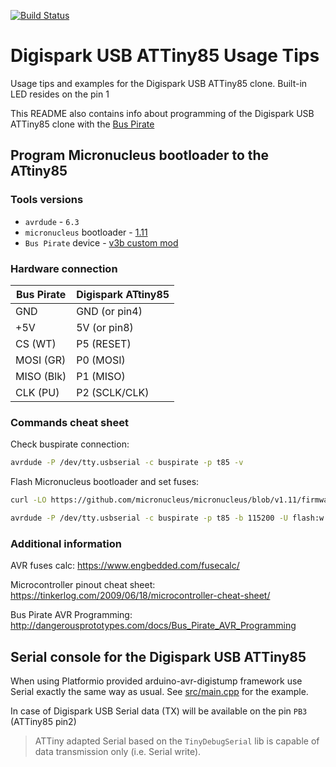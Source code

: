 [![Build Status](https://travis-ci.com/vi7/digispark-usb-blink.svg?branch=master)](https://travis-ci.com/vi7/digispark-usb-blink)

Digispark USB ATTiny85 Usage Tips
=================================

Usage tips and examples for the Digispark USB ATTiny85 clone. Built-in LED resides on the pin 1

This README also contains info about programming of the Digispark USB ATTiny85 clone with the [Bus Pirate](http://dangerousprototypes.com/docs/Bus_Pirate)


Program Micronucleus bootloader to the ATtiny85
-----------------------------------------------

### Tools versions

- `avrdude` - `6.3`
- `micronucleus` bootloader - [1.11](https://github.com/micronucleus/micronucleus/blob/v1.11/firmware/releases/micronucleus-1.11.hex)
- `Bus Pirate` device - [v3b custom mod](https://sandboxelectronics.com/?product=bus-pirate-v3b-with-probe-cable)

### Hardware connection

| Bus Pirate  | Digispark ATtiny85 |
|-------------|--------------------|
| GND         | GND (or pin4)      |
| +5V         | 5V (or pin8)       |
| CS (WT)     | P5 (RESET)         |
| MOSI (GR)   | P0 (MOSI)          |
| MISO (Blk)  | P1 (MISO)          |
| CLK (PU)    | P2 (SCLK/CLK)      |

### Commands cheat sheet

Check buspirate connection:
```bash
avrdude -P /dev/tty.usbserial -c buspirate -p t85 -v
```

Flash Micronucleus bootloader and set fuses:
```bash
curl -LO https://github.com/micronucleus/micronucleus/blob/v1.11/firmware/releases/micronucleus-1.11.hex

avrdude -P /dev/tty.usbserial -c buspirate -p t85 -b 115200 -U flash:w:micronucleus-1.11.hex -U lfuse:w:0xe1:m -U hfuse:w:0xdd:m -U efuse:w:0xfe:m
```

### Additional information

AVR fuses calc: https://www.engbedded.com/fusecalc/

Microcontroller pinout cheat sheet: https://tinkerlog.com/2009/06/18/microcontroller-cheat-sheet/

Bus Pirate AVR Programming: http://dangerousprototypes.com/docs/Bus_Pirate_AVR_Programming


Serial console for the Digispark USB ATTiny85
---------------------------------------------

When using Platformio provided arduino-avr-digistump framework use Serial exactly the same way as usual. See [src/main.cpp](src/main.cpp) for the example.

In case of Digispark USB Serial data (TX) will be available on the pin `PB3` (ATTiny85 pin2)

> ATTiny adapted Serial based on the `TinyDebugSerial` lib is capable of data transmission only (i.e. Serial write).
